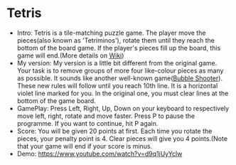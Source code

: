 # Tetris
* Intro: Tetris is a tile-matching puzzle game. The player move the pieces(also known as 'Tetriminos'), rotate them until they reach the bottom of the board game. If the player's pieces fill up the board, this game will end.(More details on [Wiki](https://en.wikipedia.org/wiki/Tetris))
* My version: My version is a little bit different from the original game. Your task is to  remove groups of more four like-colour pieces as many as possible. It sounds like another well-known game([Bubble Shooter](https://en.wikipedia.org/wiki/Bubble_Shooter)). These new rules will follow until you reach 10th line. It is a horizontal violet line marked for you. In the original one, you must clear lines at the bottom of the game board. 
* GamePlay: Press Left, Right, Up, Down on your keyboard to respectively move left, right, rotate and move faster. Press P to pause the programme. If you want to continue, hit P again.
* Score: You will be given 20 points at first. Each time you rotate the pieces, your penalty point is 4. Clear pieces will give you 4 points.(Note that your game will end if your score is minus.
* Demo: https://www.youtube.com/watch?v=d9q1jUyYclw
